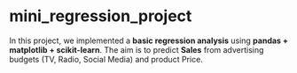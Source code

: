 # mini_regression_project
In this project, we implemented a **basic regression analysis** using **pandas + matplotlib + scikit-learn**.   The aim is to predict **Sales** from advertising budgets (TV, Radio, Social Media) and product Price.   
